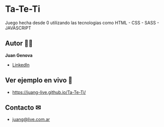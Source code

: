 # Ta-Te-Ti
Juego hecha desde 0 utilizando las tecnologias como HTML - CSS - SASS - JAVASCRIPT

## Autor 👩‍💻

**Juan Genova**

* [LinkedIn](https://www.linkedin.com/in/juan-g%C3%A9nova/)

## Ver ejemplo en vivo 🚀
- https://juang-live.github.io/Ta-Te-Ti/

## Contacto ✉
- juang@live.com.ar
